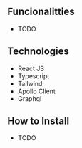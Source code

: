 ## Funcionalitties

- TODO

## Technologies

- React JS
- Typescript
- Tailwind
- Apollo Client
- Graphql

## How to Install

- TODO